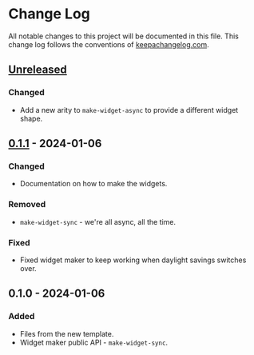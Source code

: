 # Change Log
All notable changes to this project will be documented in this file. This change log follows the conventions of [keepachangelog.com](http://keepachangelog.com/).

## [Unreleased]
### Changed
- Add a new arity to `make-widget-async` to provide a different widget shape.

## [0.1.1] - 2024-01-06
### Changed
- Documentation on how to make the widgets.

### Removed
- `make-widget-sync` - we're all async, all the time.

### Fixed
- Fixed widget maker to keep working when daylight savings switches over.

## 0.1.0 - 2024-01-06
### Added
- Files from the new template.
- Widget maker public API - `make-widget-sync`.

[Unreleased]: https://sourcehost.site/your-name/openai/compare/0.1.1...HEAD
[0.1.1]: https://sourcehost.site/your-name/openai/compare/0.1.0...0.1.1
